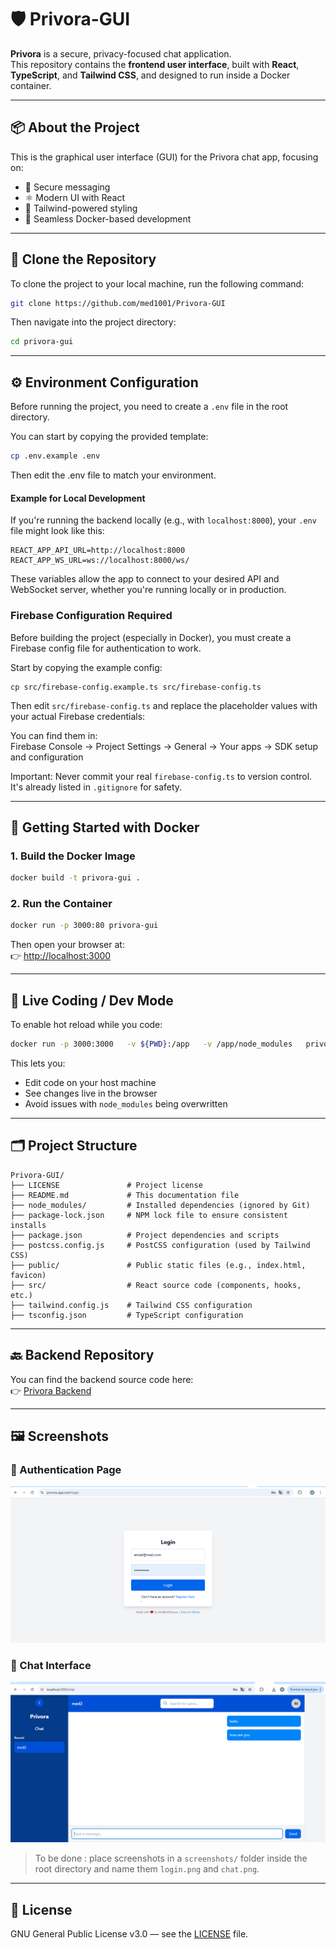 
# 🛡️ Privora-GUI

**Privora** is a secure, privacy-focused chat application.  
This repository contains the **frontend user interface**, built with **React**, **TypeScript**, and **Tailwind CSS**, and designed to run inside a Docker container.



---

## 📦 About the Project

This is the graphical user interface (GUI) for the Privora chat app, focusing on:

- 💬 Secure messaging
- ⚛️ Modern UI with React
- 🎨 Tailwind-powered styling
- 🐳 Seamless Docker-based development

---

## 🔄 Clone the Repository

To clone the project to your local machine, run the following command:

```bash
git clone https://github.com/med1001/Privora-GUI
```

Then navigate into the project directory:

```bash
cd privora-gui
```

---

## ⚙️ Environment Configuration

Before running the project, you need to create a `.env` file in the root directory.

You can start by copying the provided template:

```bash
cp .env.example .env
```
Then edit the .env file to match your environment.

#### Example for Local Development

If you're running the backend locally (e.g., with `localhost:8000`), your `.env` file might look like this:

```env
REACT_APP_API_URL=http://localhost:8000
REACT_APP_WS_URL=ws://localhost:8000/ws/
```
These variables allow the app to connect to your desired API and WebSocket server, whether you're running locally or in production.

### Firebase Configuration Required

Before building the project (especially in Docker), you must create a Firebase config file for authentication to work.

Start by copying the example config:

    cp src/firebase-config.example.ts src/firebase-config.ts

Then edit `src/firebase-config.ts` and replace the placeholder values with your actual Firebase credentials:

You can find them in:  
Firebase Console → Project Settings → General → Your apps → SDK setup and configuration

Important: Never commit your real `firebase-config.ts` to version control. It's already listed in `.gitignore` for safety.

---

## 🐳 Getting Started with Docker

### 1. Build the Docker Image

```bash
docker build -t privora-gui .
```

### 2. Run the Container

```bash
docker run -p 3000:80 privora-gui
```

Then open your browser at:  
👉 [http://localhost:3000](http://localhost:3000)

---

## 🔁 Live Coding / Dev Mode

To enable hot reload while you code:

```bash
docker run -p 3000:3000   -v ${PWD}:/app   -v /app/node_modules   privora-gui
```

This lets you:
- Edit code on your host machine
- See changes live in the browser
- Avoid issues with `node_modules` being overwritten

---

## 🗂️ Project Structure

```
Privora-GUI/
├── LICENSE               # Project license
├── README.md             # This documentation file
├── node_modules/         # Installed dependencies (ignored by Git)
├── package-lock.json     # NPM lock file to ensure consistent installs
├── package.json          # Project dependencies and scripts
├── postcss.config.js     # PostCSS configuration (used by Tailwind CSS)
├── public/               # Public static files (e.g., index.html, favicon)
├── src/                  # React source code (components, hooks, etc.)
├── tailwind.config.js    # Tailwind CSS configuration
├── tsconfig.json         # TypeScript configuration
```

---

## 🔙 Backend Repository

You can find the backend source code here:  
👉 [Privora Backend](https://github.com/med1001/Privora)

---

## 🖼️ Screenshots

### 🔐 Authentication Page

![Login Screenshot](screenshots/login.png)

### 💬 Chat Interface

![Chat Screenshot](screenshots/chatwindow.png)

> To be done : place screenshots in a `screenshots/` folder inside the root directory and name them `login.png` and `chat.png`.

---

## 📄 License

GNU General Public License v3.0 — see the [LICENSE](./LICENSE) file.
